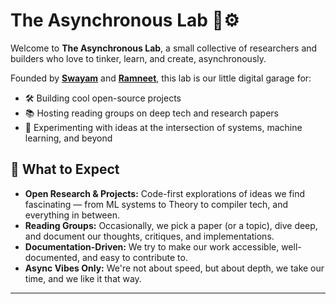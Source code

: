 # The Asynchronous Lab 🧠⚙️

Welcome to **The Asynchronous Lab**, a small collective of researchers and builders who love to tinker, learn, and create, asynchronously.

Founded by **[Swayam](https://github.com/SwayamInSync)** and **[Ramneet](https://github.com/Ramneet-Singh)**, this lab is our little digital garage for:

* 🛠️ Building cool open-source projects
* 📚 Hosting reading groups on deep tech and research papers
* 🧪 Experimenting with ideas at the intersection of systems, machine learning, and beyond


## 🌱 What to Expect

* **Open Research & Projects:** Code-first explorations of ideas we find fascinating — from ML systems to Theory to compiler tech, and everything in between.
* **Reading Groups:** Occasionally, we pick a paper (or a topic), dive deep, and document our thoughts, critiques, and implementations.
* **Documentation-Driven:** We try to make our work accessible, well-documented, and easy to contribute to.
* **Async Vibes Only:** We're not about speed, but about depth, we take our time, and we like it that way.

---
